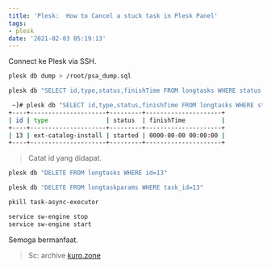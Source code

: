 ```yaml
---
title: 'Plesk:  How to Cancel a stuck task in Plesk Panel'
tags:
- plesk
date: '2021-02-03 05:19:13'
---
```


Connect ke Plesk via SSH.

```bash
plesk db dump > /root/psa_dump.sql
```

```bash
plesk db "SELECT id,type,status,finishTime FROM longtasks WHERE status <> 'done'"
```

```bash
 ~]# plesk db "SELECT id,type,status,finishTime FROM longtasks WHERE status <> 'done'"
+----+---------------------+---------+---------------------+
| id | type                | status  | finishTime          |
+----+---------------------+---------+---------------------+
| 13 | ext-catalog-install | started | 0000-00-00 00:00:00 |
+----+---------------------+---------+---------------------+
```

> Catat id yang didapat.

```bash
plesk db "DELETE FROM longtasks WHERE id=13"
```
```bash
plesk db "DELETE FROM longtaskparams WHERE task_id=13"
```

```bash
pkill task-async-executor
```

```bash
service sw-engine stop
service sw-engine start
```

Semoga bermanfaat.

> Sc: archive [kuro.zone](http://kuro.zone)
